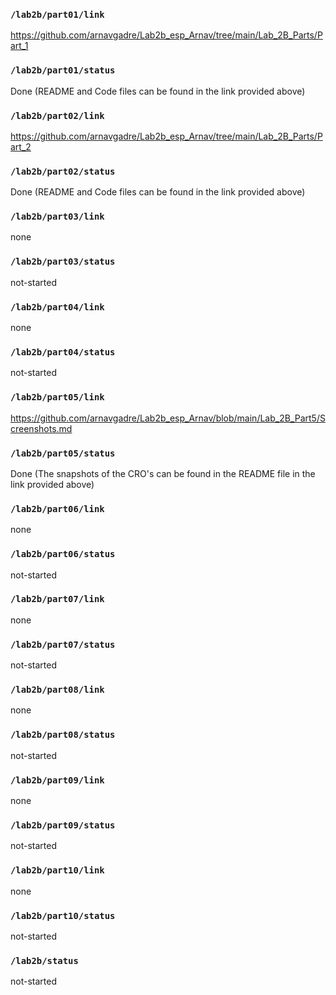 ### `/lab2b/part01/link`

https://github.com/arnavgadre/Lab2b_esp_Arnav/tree/main/Lab_2B_Parts/Part_1

### `/lab2b/part01/status`

Done (README and Code files can be found in the link provided above)

### `/lab2b/part02/link`

https://github.com/arnavgadre/Lab2b_esp_Arnav/tree/main/Lab_2B_Parts/Part_2

### `/lab2b/part02/status`

Done (README and Code files can be found in the link provided above)

### `/lab2b/part03/link`
none
### `/lab2b/part03/status`
not-started
### `/lab2b/part04/link`
none
### `/lab2b/part04/status`
not-started
### `/lab2b/part05/link`

https://github.com/arnavgadre/Lab2b_esp_Arnav/blob/main/Lab_2B_Part5/Screenshots.md

### `/lab2b/part05/status`

Done (The snapshots of the CRO's can be found in the README file in the link provided above)

### `/lab2b/part06/link`
none
### `/lab2b/part06/status`
not-started
### `/lab2b/part07/link`
none
### `/lab2b/part07/status`
not-started
### `/lab2b/part08/link`
none
### `/lab2b/part08/status`
not-started
### `/lab2b/part09/link`
none
### `/lab2b/part09/status`
not-started
### `/lab2b/part10/link`
none
### `/lab2b/part10/status`
not-started
### `/lab2b/status`
not-started
